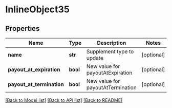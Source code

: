 # InlineObject35

## Properties
Name | Type | Description | Notes
------------ | ------------- | ------------- | -------------
**name** | **str** | Supplement type to update | [optional] 
**payout_at_expiration** | **bool** | New value for payoutAtExpiration | [optional] 
**payout_at_termination** | **bool** | New value for payoutAtTermination | [optional] 

[[Back to Model list]](../README.md#documentation-for-models) [[Back to API list]](../README.md#documentation-for-api-endpoints) [[Back to README]](../README.md)


